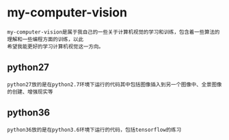 # my-computer-vision
    my-computer-vision是属于我自己的一些关于计算机视觉的学习和训练，包含着一些算法的理解和一些编程方面的训练，以此
    希望我能更好的学习计算机视觉这一方向。
## python27
    python27放的是在python2.7环境下运行的代码其中包括图像插入到另一个图像中、全景图像的创建、增强现实等
## python36
    python36放的是在python3.6环境下运行的代码，包括tensorflow的练习
